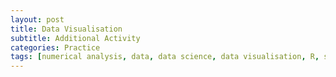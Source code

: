 ```yaml
---
layout: post
title: Data Visualisation
subtitle: Additional Activity
categories: Practice
tags: [numerical analysis, data, data science, data visualisation, R, scatterplot]
---
```

